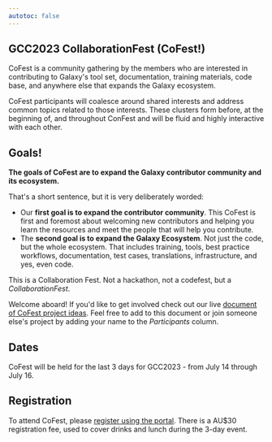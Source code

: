 ```yaml
---
autotoc: false
---
```


<slot name="/events/gcc2023/header" />

## GCC2023 CollaborationFest (CoFest!)

CoFest is a community gathering by the members who are interested in
contributing to Galaxy's tool set, documentation, training materials, code base,
and anywhere else that expands the Galaxy ecosystem.

CoFest participants will coalesce around shared interests and address common
topics related to those interests. These clusters form before, at the beginning
of, and throughout ConFest and will be fluid and highly interactive with each
other.

## Goals!

<p class="lead">
    <strong>
        The goals of CoFest are to expand the Galaxy contributor community and its ecosystem.
    </strong>
</p>

That's a short sentence, but it is very deliberately worded:

* Our **first goal is to expand the contributor community**.  This CoFest is
  first and foremost about welcoming new contributors and helping you learn the
  resources and meet the people that will help you contribute.
* The **second goal is to expand the Galaxy Ecosystem**. Not just the code, but
  the whole ecosystem. That includes training, tools, best practice workflows,
  documentation, test cases, translations, infrastructure, and yes, even code.

This is a Collaboration Fest. Not a hackathon, not a codefest, but a *CollaborationFest*.

Welcome aboard! If you'd like to get involved check out our live
[document of CoFest project ideas](https://docs.google.com/spreadsheets/d/1FszurZjtqGVf5jhuW0K9ysZt_VtRvXVhqwAye5_Zj0A/edit?usp=sharing).
Feel free to add to this document or join someone else's project by adding your name to the
*Participants* column.

## Dates

CoFest will be held for the last 3 days for GCC2023 - from July 14 through July 16.

## Registration

To attend CoFest, please [register using the
portal](https://gcc-2023.eventbrite.com.au/). There is a AU$30 registration fee,
used to cover drinks and lunch during the 3-day event.
